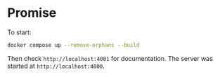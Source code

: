 # Promise

To start:
```bash
docker compose up --remove-orphans --build
```
Then check `http://localhost:4001` for documentation.
The server was started at `http://localhost:4000`.
